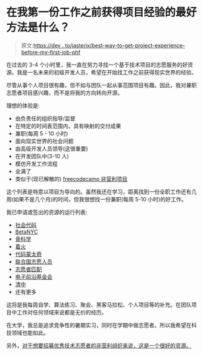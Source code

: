 # 在我第一份工作之前获得项目经验的最好方法是什么？

> 原文:[https://dev . to/jasterix/best-way-to-get-project-experience-before-my-first-job-phf](https://dev.to/jasterix/best-way-to-get-project-experience-before-my-first-job-phf)

在过去的 3-4 个小时里，我一直在努力寻找一个基于技术项目的志愿服务的好资源。我是一名未来的初级开发人员，希望在开始找工作之前获得现实世界的经验。

尽管从事个人项目很有趣，但不如与团队一起从事范围项目有趣。因此，我对兼职志愿者项目感兴趣，而不是将我的方向转向开源。

理想的体验是:

*   由负责任的组织指导/监督
*   在特定的时间表范围内，具有映射的交付成果
*   兼职(每周 5 - 10 小时)
*   面向现实世界的社会问题
*   由高级开发人员领导(这很重要)
*   在开发团队中(3-10 人)
*   模仿开发工作流程
*   全满了
*   类似于(现已解散的) [freecodecamp 非营利项目](https://guide.freecodecamp.org/miscellaneous/how-free-code-camps-nonprofits-projects-work/)

这个列表是特意以项目为导向的。虽然我还在学习，距离找到一份全职工作还有几周(如果不是几个月)的时间，但我很想找一份兼职(每周 5-10 小时)的好工作。

我已申请或签出的资源的运行列表:

*   [社会代码](https://socialcoder.org/Home/Index)
*   [BetaNYC](https://beta.nyc/)
*   [骨科学](https://benetech.org)
*   [着火](https://www.catchafire.org)
*   [代码蒙太奇](https://developersforgood.org)
*   [联合国志愿人员](https://www.onlinevolunteering.org/en/opportunities?f%5B0%5D=field_task_id:5)
*   [志愿者匹配](https://www.volunteermatch.org/search/index.jsp?v=true&aff=&k=software+developer)
*   [电子前沿基金会](https://www.eff.org/)
*   [清中](https://chingu.io)
*   还有更多

这将是我每周自学、算法练习、聚会、黑客马拉松、个人项目等的补充。在团队项目中工作对任何领域来说都是无价的经历。

在大学，我总是追求竞争性的暑期实习，同时在学期中做志愿者。所以我希望在科技领域也能如此。

另外，[对于想要招募优秀技术志愿者的非营利组织来说，这是一个很好的资源。](http://www.coyotecommunications.com/volunteer/techvolideas.html)